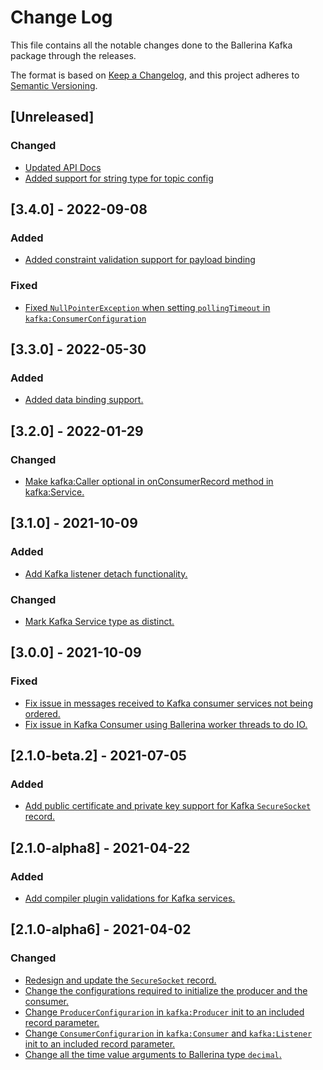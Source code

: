 # Change Log
This file contains all the notable changes done to the Ballerina Kafka package through the releases.

The format is based on [Keep a Changelog](https://keepachangelog.com/en/1.0.0/), and this project adheres to [Semantic Versioning](https://semver.org/spec/v2.0.0.html).

## [Unreleased]

### Changed
- [Updated API Docs](https://github.com/ballerina-platform/ballerina-standard-library/issues/3463)
- [Added support for string type for topic config](https://github.com/ballerina-platform/ballerina-standard-library/issues/3695)

## [3.4.0] - 2022-09-08

### Added
- [Added constraint validation support for payload binding](https://github.com/ballerina-platform/ballerina-standard-library/issues/3053)

### Fixed
- [Fixed `NullPointerException` when setting `pollingTimeout` in `kafka:ConsumerConfiguration`](https://github.com/ballerina-platform/ballerina-standard-library/issues/3235)

## [3.3.0] - 2022-05-30

### Added
- [Added data binding support.](https://github.com/ballerina-platform/ballerina-standard-library/issues/2751)

## [3.2.0] - 2022-01-29

### Changed
- [Make kafka:Caller optional in onConsumerRecord method in kafka:Service.](https://github.com/ballerina-platform/ballerina-standard-library/issues/1661)

## [3.1.0] - 2021-10-09

### Added

- [Add Kafka listener detach functionality.](https://github.com/ballerina-platform/ballerina-standard-library/issues/2211)

### Changed
- [Mark Kafka Service type as distinct.](https://github.com/ballerina-platform/ballerina-standard-library/issues/2398)

## [3.0.0] - 2021-10-09

### Fixed
- [Fix issue in messages received to Kafka consumer services not being ordered.](https://github.com/ballerina-platform/ballerina-standard-library/issues/1698)
- [Fix issue in Kafka Consumer using Ballerina worker threads to do IO.](https://github.com/ballerina-platform/ballerina-standard-library/issues/1694)

## [2.1.0-beta.2] - 2021-07-05

### Added

- [Add public certificate and private key support for Kafka `SecureSocket` record.](https://github.com/ballerina-platform/ballerina-standard-library/issues/1469)

## [2.1.0-alpha8] - 2021-04-22

### Added

- [Add compiler plugin validations for Kafka services.](https://github.com/ballerina-platform/ballerina-standard-library/issues/1237)

## [2.1.0-alpha6] - 2021-04-02

### Changed
- [Redesign and update the `SecureSocket` record.](https://github.com/ballerina-platform/ballerina-standard-library/issues/1177)
- [Change the configurations required to initialize the producer and the consumer.](https://github.com/ballerina-platform/ballerina-standard-library/issues/1177)
- [Change `ProducerConfigurarion` in `kafka:Producer` init to an included record parameter.](https://github.com/ballerina-platform/ballerina-standard-library/issues/1177)
- [Change `ConsumerConfigurarion` in `kafka:Consumer` and `kafka:Listener` init to an included record parameter.](https://github.com/ballerina-platform/ballerina-standard-library/issues/1177)
- [Change all the time value arguments to Ballerina type `decimal`.](https://github.com/ballerina-platform/ballerina-standard-library/issues/1177)
